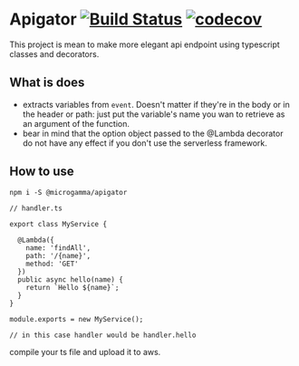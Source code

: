 # Apigator [![Build Status](https://travis-ci.org/davidecavaliere/apigator.svg?branch=master)](https://travis-ci.org/davidecavaliere/apigator) [![codecov](https://codecov.io/gh/davidecavaliere/apigator/branch/master/graph/badge.svg)](https://codecov.io/gh/davidecavaliere/apigator)

This project is mean to make more elegant api endpoint using typescript classes and decorators.

## What is does

- extracts variables from `event`. Doesn't matter if they're in the body or in the header or path: just put the variable's name you wan to retrieve as an argument of the function.
- bear in mind that the option object passed to the @Lambda decorator do not have any effect if you don't use the serverless framework.


## How to use
`npm i -S @microgamma/apigator`

```
// handler.ts

export class MyService {

  @Lambda({
    name: 'findAll',
    path: '/{name}',
    method: 'GET'
  })
  public async hello(name) {
    return `Hello ${name}`;
  }
}

module.exports = new MyService();

// in this case handler would be handler.hello
```

compile your ts file and upload it to aws.


